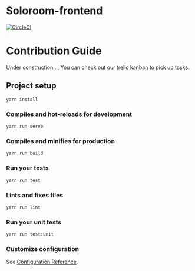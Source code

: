 # Soloroom-frontend

[![CircleCI](https://circleci.com/gh/SoloLa-Platform/soloroom-frontend.svg?style=svg)](https://circleci.com/gh/SoloLa-Platform/soloroom-frontend)

# Contribution Guide
Under construction..., You can check out our [trello kanban](https://trello.com/b/eBcjm7aR/solola-project) to pick up tasks.

## Project setup
```
yarn install
```

### Compiles and hot-reloads for development
```
yarn run serve
```

### Compiles and minifies for production
```
yarn run build
```

### Run your tests
```
yarn run test
```

### Lints and fixes files
```
yarn run lint
```

### Run your unit tests
```
yarn run test:unit
```

### Customize configuration
See [Configuration Reference](https://cli.vuejs.org/config/).

